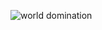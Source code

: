 
![world domination](https://github.com/user-attachments/assets/8de76e4a-86a6-4021-a89f-54f07252b17e)

